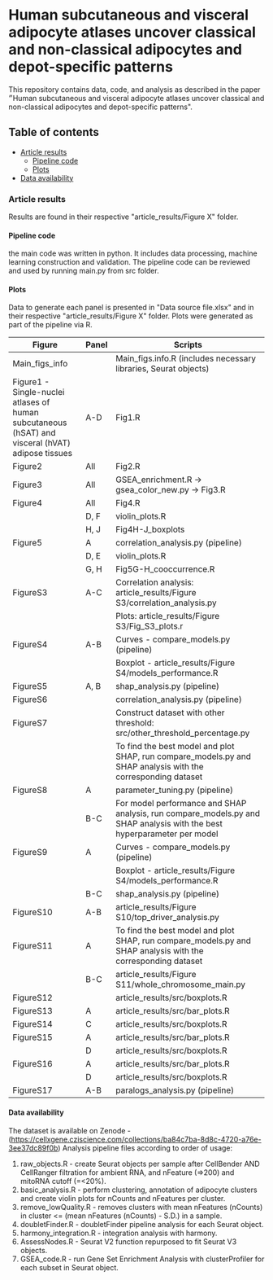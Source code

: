 # Human subcutaneous and visceral adipocyte atlases uncover classical and non-classical adipocytes and depot-specific patterns

This repository contains data, code, and analysis as described in the paper ״Human subcutaneous and visceral adipocyte atlases uncover classical and non-classical adipocytes and depot-specific patterns".

## Table of contents
* [Article results](#article-results) 
    * [Pipeline code](#pipeline-code)
    * [Plots](#plots)
* [Data availability](#Data-availability)

### Article results
Results are found in their respective "article_results/Figure X" folder.

#### Pipeline code
the main code was written in python. It includes data processing, machine learning construction and validation. 
The pipeline code can be reviewed and used by running main.py from src folder.

#### Plots
Data to generate each panel is presented in "Data source file.xlsx" and in their respective "article_results/Figure X" folder.
Plots were generated as part of the pipeline via R.

| Figure    | Panel | Scripts                                                                                                                   |
|-----------|-------|----------------------------------------------------------------------------------------------------------------------------|
| Main_figs_info |       | Main_figs.info.R (includes necessary libraries, Seurat objects)                                                       |
| Figure1 - Single-nuclei atlases of human subcutaneous (hSAT) and visceral (hVAT) adipose tissues | A-D   | Fig1.R                      |
| Figure2   | All   | Fig2.R                                                                                                                     |
| Figure3   | All   | GSEA_enrichment.R → gsea_color_new.py → Fig3.R                                                                             |
| Figure4   | All   | Fig4.R                                                                                                                     |
|           | D, F  | violin_plots.R                                                                                                             |
|           | H, J  | Fig4H-J_boxplots                                                                                                           |
| Figure5   | A     | correlation_analysis.py (pipeline)                                                                                         |
|           | D, E  | violin_plots.R                                                                                                             |
|           | G, H  | Fig5G-H_cooccurrence.R                                                                                                     |
| FigureS3  | A-C   | Correlation analysis: article_results/Figure S3/correlation_analysis.py                                                    |
|           |       | Plots: article_results/Figure S3/Fig_S3_plots.r                                                                             |
| FigureS4  | A-B   | Curves - compare_models.py (pipeline)                                                                                       |
|           |       | Boxplot - article_results/Figure S4/models_performance.R                                                                    |
| FigureS5  | A, B  | shap_analysis.py (pipeline)                                                                                                 |
| FigureS6  |       | correlation_analysis.py (pipeline)                                                                                          |
| FigureS7  |       | Construct dataset with other threshold: src/other_threshold_percentage.py                                                   |
|           |       | To find the best model and plot SHAP, run compare_models.py and SHAP analysis with the corresponding dataset                |
| FigureS8  | A     | parameter_tuning.py (pipeline)                                                                                              |
|           | B-C   | For model performance and SHAP analysis, run compare_models.py and SHAP analysis with the best hyperparameter per model     |
| FigureS9  | A     | Curves - compare_models.py (pipeline)                                                                                       |
|           |       | Boxplot - article_results/Figure S4/models_performance.R                                                                    |
|           | B-C   | shap_analysis.py (pipeline)                                                                                                 |
| FigureS10 | A-B   | article_results/Figure S10/top_driver_analysis.py                                                                           |
| FigureS11 | A     | To find the best model and plot SHAP, run compare_models.py and SHAP analysis with the corresponding dataset                |
|           | B-C   | article_results/Figure S11/whole_chromosome_main.py                                                                         |
| FigureS12 |       | article_results/src/boxplots.R                                                                                              |
| FigureS13 | A     | article_results/src/bar_plots.R                                                                                             |
| FigureS14 | C     | article_results/src/boxplots.R                                                                                              |
| FigureS15 | A     | article_results/src/bar_plots.R                                                                                             |
|           | D     | article_results/src/boxplots.R                                                                                              |
| FigureS16 | A     | article_results/src/bar_plots.R                                                                                             |
|           | D     | article_results/src/boxplots.R                                                                                              |
| FigureS17 | A-B   | paralogs_analysis.py (pipeline)                                                                                             |
    


#### Data availability
The dataset is available on Zenode - (https://cellxgene.cziscience.com/collections/ba84c7ba-8d8c-4720-a76e-3ee37dc89f0b)
Analysis pipeline files according to order of usage:
1. raw_objects.R - create Seurat objects per sample after CellBender AND CellRanger filtration for ambient RNA, and nFeature (=>200) and mitoRNA cutoff (=<20%). 
2. basic_analysis.R - perform clustering, annotation of adipocyte clusters and create violin plots for nCounts and nFeatures per cluster.
3. remove_lowQuality.R - removes clusters with mean nFeatures (nCounts) in cluster <= (mean nFeatures (nCounts) - S.D.) in a sample.
4. doubletFinder.R - doubletFinder pipeline analysis for each Seurat object.
5. harmony_integration.R - integration analysis with harmony.
6. AssessNodes.R - Seurat V2 function repurposed to fit Seurat V3 objects.
7. GSEA_code.R - run Gene Set Enrichment Analysis with clusterProfiler for each subset in Seurat object.
